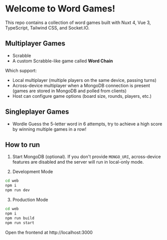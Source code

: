 # Welcome to Word Games!

This repo contains a collection of word games built with Nuxt 4, Vue 3, TypeScript, Tailwind CSS, and Socket.IO.

## Multiplayer Games
- Scrabble
- A custom Scrabble-like game called **Word Chain**

Which support:
- Local multiplayer (multiple players on the same device, passing turns)
- Across-device multiplayer when a MongoDB connection is present (games are stored in MongoDB and polled from clients)
- Host can configure game options (board size, rounds, players, etc.)

## Singleplayer Games
- Wordle
Guess the 5-letter word in 6 attempts, try to achieve a high score by winning multiple games in a row!

## How to run
1. Start MongoDB (optional). If you don't provide `MONGO_URI`, across-device features are disabled and the server will run in local-only mode.

2. Development Mode
```bash
cd web
npm i
npm run dev
```

3. Production Mode
```bash
cd web
npm i
npm run build
npm run start
```

Open the frontend at http://localhost:3000